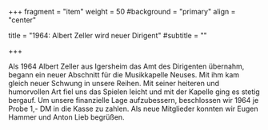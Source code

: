 +++
fragment = "item"
weight = 50
#background = "primary"
align = "center"

title = "1964: Albert Zeller wird neuer Dirigent"
#subtitle = ""

+++

Als 1964 Albert Zeller aus Igersheim das Amt des Dirigenten übernahm,
begann ein neuer Abschnitt für die Musikkapelle Neuses. Mit ihm kam gleich neuer Schwung in unsere Reihen.
Mit seiner heiteren und humorvollen Art fiel uns das Spielen leicht und mit der Kapelle ging es stetig bergauf.
Um unsere finanzielle Lage aufzubessern, beschlossen wir 1964 je Probe 1,- DM in die Kasse zu zahlen.
Als neue Mitglieder konnten wir Eugen Hammer und Anton Lieb begrüßen.